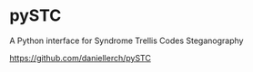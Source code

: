 # pySTC
A Python interface for Syndrome Trellis Codes Steganography 

https://github.com/daniellerch/pySTC